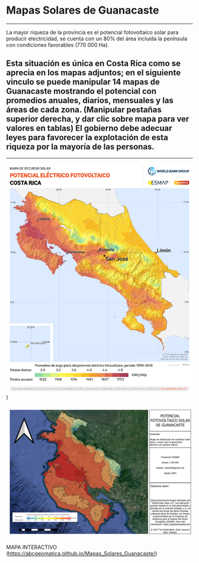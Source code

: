 # Mapas Solares de Guanacaste
---
La mayor riqueza de la provincia es el potencial fotovoltaico solar para producir electricidad, se cuenta con un 80% del área incluida la península con condiciones favorables (770 000 Ha).

Esta situación es única en Costa Rica como se aprecia en los mapas adjuntos; en el siguiente vinculo se puede manipular 14 mapas de Guanacaste mostrando el potencial con promedios anuales, diarios, mensuales y las áreas de cada zona. (Manipular pestañas superior derecha, y dar clic sobre mapa para ver valores en tablas)
El gobierno debe adecuar leyes para favorecer la explotación de esta riqueza por la mayoría de las personas. 
---

---



![MAPA ORIGINAL](https://github.com/abcgeomatica/Mapas_Solares_Guanacaste/blob/master/Costa-Rica_PVOUT_mid-size-map_lang-ES_156x191mm-300dpi_v20200519.png))

![Mapa Guanacaste](https://github.com/abcgeomatica/Mapas_Solares_Guanacaste/blob/master/Mapa%20Solar%20Guanacaste.jpg)

MAPA INTERACTIVO
(https://abcgeomatica.github.io/Mapas_Solares_Guanacaste/)

